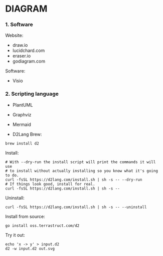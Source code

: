 # DIAGRAM 

### 1. Software
Website:
* draw.io
* lucidchard.com
* eraser.io
* godiagram.com

Software:
* Visio

### 2. Scripting language
* PlantUML
* Graphviz
* Mermaid

* D2Lang
Brew:
```
brew install d2
```
Install:
```
# With --dry-run the install script will print the commands it will use
# to install without actually installing so you know what it's going to do.
curl -fsSL https://d2lang.com/install.sh | sh -s -- --dry-run
# If things look good, install for real.
curl -fsSL https://d2lang.com/install.sh | sh -s --
```
Uninstall:
```
curl -fsSL https://d2lang.com/install.sh | sh -s -- --uninstall
```
Install from source:
```
go install oss.terrastruct.com/d2
```
Try it out:
```
echo 'x -> y' > input.d2
d2 -w input.d2 out.svg
```
